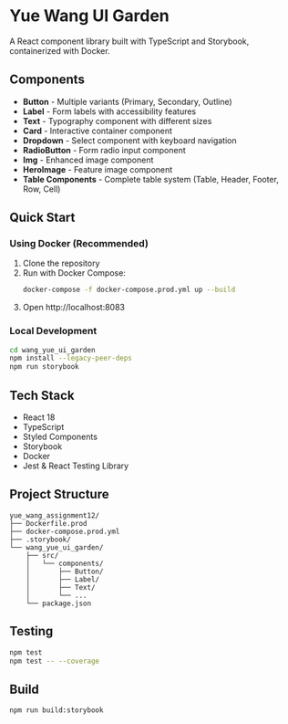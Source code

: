 # Yue Wang UI Garden

A React component library built with TypeScript and Storybook, containerized with Docker.

## Components

- **Button** - Multiple variants (Primary, Secondary, Outline)
- **Label** - Form labels with accessibility features
- **Text** - Typography component with different sizes
- **Card** - Interactive container component
- **Dropdown** - Select component with keyboard navigation
- **RadioButton** - Form radio input component
- **Img** - Enhanced image component
- **HeroImage** - Feature image component
- **Table Components** - Complete table system (Table, Header, Footer, Row, Cell)

## Quick Start

### Using Docker (Recommended)

1. Clone the repository
2. Run with Docker Compose:
   ```bash
   docker-compose -f docker-compose.prod.yml up --build
   ```
3. Open http://localhost:8083

### Local Development

```bash
cd wang_yue_ui_garden
npm install --legacy-peer-deps
npm run storybook
```

## Tech Stack

- React 18
- TypeScript
- Styled Components
- Storybook
- Docker
- Jest & React Testing Library

## Project Structure

```
yue_wang_assignment12/
├── Dockerfile.prod
├── docker-compose.prod.yml
├── .storybook/
└── wang_yue_ui_garden/
    ├── src/
    │   └── components/
    │       ├── Button/
    │       ├── Label/
    │       ├── Text/
    │       └── ...
    └── package.json
```

## Testing

```bash
npm test
npm test -- --coverage
```

## Build

```bash
npm run build:storybook
```